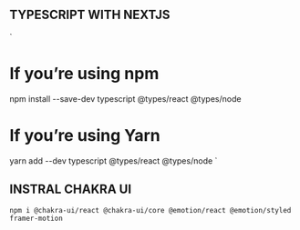 ## TYPESCRIPT WITH NEXTJS
`
# If you’re using npm
npm install --save-dev typescript @types/react @types/node

# If you’re using Yarn
yarn add --dev typescript @types/react @types/node
`

## INSTRAL CHAKRA UI
`
npm i @chakra-ui/react @chakra-ui/core @emotion/react @emotion/styled framer-motion
`